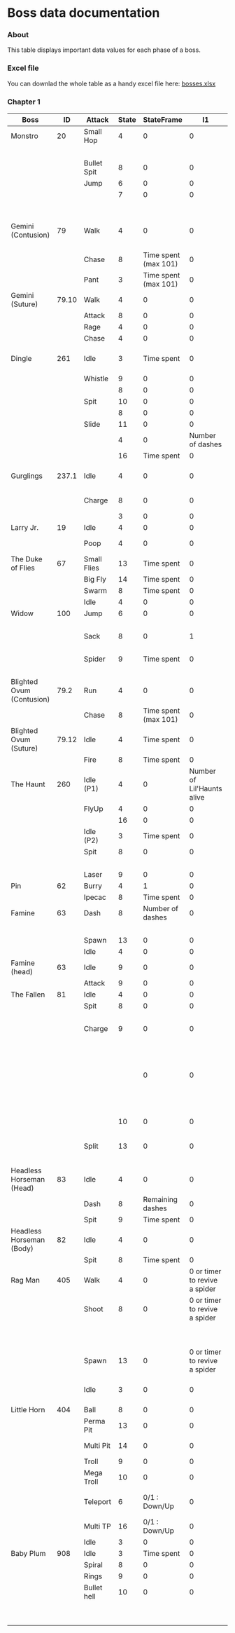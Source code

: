 # Boss data documentation

### About
This table displays important data values for each phase of a boss.

### Excel file
You can downlad the whole table as a handy excel file here: [bosses.xlsx](../../customData/bosses.xlsx)

### Chapter 1

|Boss|ID|Attack|State|StateFrame|I1|I2|V1|V2|Animation|Trigger|TriggerFrame|Comments|
|-|-|-|-|-|-|-|-|-|-|-|-|-|
|Monstro|20|Small Hop|4|0|0|0|0|0|Walk|Jump|6| |
| | | | | | | | | | |Land|22| |
| | |Bullet Spit|8|0|0|0|0|0|Taunt|Shoot|22| |
| | |Jump|6|0|0|0|0|0|JumpUp|Jump|10| |
| | | |7|0|0|0|0|0|JumpDown|Land|32| |
| | | | | | | | | | |Shoot|34| |
|Gemini (Contusion)|79|Walk|4|0|0|0|0|0|WalkVert/WalkHori| | |Steven uses the same values 79.1 / 79.11|
| | |Chase|8|Time spent (max 101)|0|0|0|0|RageBody| | | |
| | |Pant|3|Time spent (max 101)|0|0|0|0|Pant| | | |
|Gemini (Suture)|79.10|Walk|4|0|0|0|0|0|Walk01| | | |
| | |Attack|8|0|0|0|0|0|Attack01|Shoot|17| |
| | |Rage|4|0|0|0|0|0|Rage| | | |
| | |Chase|4|0|0|0|0|0|Walk02| | | |
|Dingle|261|Idle|3|Time spent|0|0|0|0|Idle| | |Dangle uses the same values 261.1|
| | |Whistle|9|0|0|0|0|0|Whistle| | | |
| | | |8|0|0|0|0|0|Spit|Shoot|3| |
| | |Spit|10|0|0|0|0|0|Dance| | | |
| | | |8|0|0|0|0|0|Spit|Shoot|3| |
| | |Slide|11|0|0|0|0|0|BeforeSlide| | | |
| | | |4|0|Number of dashes|0|0|0|Slide| | | |
| | | |16|Time spent|0|0|0|0|Tired| | | |
|Gurglings|237.1|Idle|4|0|0|0|0|0|Walk*| | |Turdlings use the same values 237.2|
| | |Charge|8|0|0|0|Original pos|0|Charge*| | | |
| | | |3|0|0|0|0|0|Stop|Shoot|7| |
|Larry Jr.|19|Idle|4|0|0|0|0|0| | | | |
| | |Poop|4|0|0|0|X = Cooldown|0| | | | |
|The Duke of Flies|67|Small Flies|13|Time spent|0|0|0|0|Attack01| | | |
| | |Big Fly|14|Time spent|0|0|0|0|Attack02| | | |
| | |Swarm|8|Time spent|0|0|0|0|Attack03| | | |
| | |Idle|4|0|0|0|0|0|Walk| | | |
|Widow|100|Jump|6|0|0|0|Speed ?|0|Jump|Jump|7| |
| | | | | | | | | | |Land|19| |
| | |Sack|8|0|1|0|0|0|Attack01|Shoot|18| |
| | | | | | | | | | |Jump|26| |
| | |Spider|9|Time spent|0|0|0|0|Attack02|Jump|3| |
| | | | | | | | | | |Shoot|6| |
|Blighted Ovum (Contusion)|79.2|Run|4|0|0|0|0|0| | | | |
| | |Chase|8|Time spent (max 101)|0|0|0|0| | | | |
|Blighted Ovum (Suture)|79.12|Idle|4|Time spent|0|0|0|0| | | | |
| | |Fire|8|Time spent|0|0|0|0|Attack01|Shoot|15| |
|The Haunt|260|Idle (P1)|4|0|Number of Lil'Haunts alive|0|0|0|IdleSkin| | | |
| | |FlyUp|4|0|0|0|0|0|AngrySkin| | | |
| | | |16|0|0|0|0|0|Peel| | | |
| | |Idle (P2)|3|Time spent|0|0|0|0|IdleNoSkin| | | |
| | |Spit|8|0|0|0|0|0|SpitNoSkin|Shoot|3| |
| | | | | | | | | | |Stop|19| |
| | |Laser|9|0|0|0|0|0|LaserNoSkin|Shoot|18| |
|Pin|62|Burry|4|1|0|0|0|0| | | | |
| | |Ipecac|8|Time spent|0|0|0|0|Attack1| | | |
|Famine|63|Dash|8|Number of dashes|0|0|0|0|DashAttackStart|Shoot|24| |
| | | | | | | | | |DashAttack| | | |
| | |Spawn|13|0|0|0|0|0|Attack1|Shoot|25| |
| | |Idle|4|0|0|0|0|0|FullFloat| | | |
|Famine (head)|63|Idle|9|0|0|0|0|0|HeadWalk| | | |
| | |Attack|9|0|0|0|0|0|HeadAttack|Shoot|16| |
|The Fallen|81|Idle|4|0|0|0|0|0|Walk| | | |
| | |Spit|8|0|0|0|0|0|Attack1|Shoot|20| |
| | | | | | | | | | |Shoot2|34| |
| | |Charge|9|0|0|0|0|0|ChargeStart| | | |
| | | | |0|0|0|X = Damage taken during attack|0|Charge| | |Damage taken starts only during "Charge" anim Transition into Brimstone depend on MaxHP|
| | | |10|0|0|0|0|0|Attack2|Shoot|20| |
| | |Split|13|0|0|0|0|0|Split| | |Fallen dies and spawns two smaller ones|
|Headless Horseman (Head)|83|Idle|4|0|0|0|0|0|Walk| | | |
| | |Dash|8|Remaining dashes|0|0|0|0|Charge + Shake| | | |
| | |Spit|9|Time spent|0|0|0|0|Attack| | | |
|Headless Horseman (Body)|82|Idle|4|0|0|0|0|0|Walk| | | |
| | |Spit|8|Time spent|0|0|0|0|Attack| | | |
|Rag Man|405|Walk|4|0|0 or timer to revive a spider|0|0|0|Walk*| | | |
| | |Shoot|8|0|0 or timer to revive a spider|0|0|0|Shooting1|Shoot|4| |
| | | | | | | | | |Shooting3|Shoot|4/10/16| |
| | | | | | | | | |Shooting5|Shoot|4/10/16/22/28| |
| | |Spawn|13|0|0 or timer to revive a spider|0|0|0|HeadThrow*|Spawn|17| |
| | |Idle|3|0|0|0|0|0|WalkNoHead*| | |No state for shoot (only on head: 405.1)|
|Little Horn|404|Ball|8|0|0|0|Unknown|0|Shoot|Shoot|25| |
| | |Perma Pit|13|0|0|0|Unknown|0|Summon|Summon|20| |
| | |Multi Pit|14|0|0|0|Unknown|0|Summon|Summon|20|Amount is not parameterized|
| | |Troll|9|0|0|0|Unknown|0|Bomb|Bomb|20| |
| | |Mega Troll|10|0|0|0|Unknown|0|MegaBomb|Bomb|20| |
| | |Teleport|6|0/1 : Down/Up|0|Remaining TP|Unknown|0|Teleport / Return|CollisionOn / Off|13/10|I2 always set to 1 during this attack|
| | |Multi TP|16|0/1 : Down/Up|0|Remaining TP|Unknown|0|Teleport / Return|CollisionOn / Off|13/10| |
| | |Idle|3|0|0|0|Unknown|0| | | | |
|Baby Plum|908|Idle|3|Time spent|0|0|0|0|Idle| | | |
| | |Spiral|8|0|0|0|0|0|Attack1|Shoot / Sound|7/30| |
| | |Rings|9|0|0|0|0|0|Attack2|Jump/Shoot/Sound|7/19/30| |
| | |Bullet hell|10|0|0|0|0|0|Attack3| | | |
| | | | | | | | | |Attack3(Back)Loop| | | |
| | | | | | | | | |Attack3End| | | |
